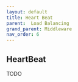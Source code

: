 ```yaml
---
layout: default
title: Heart Beat
parent:  Load Balancing
grand_parent: Middleware
nav_order: 6
---
```


## HeartBeat
TODO